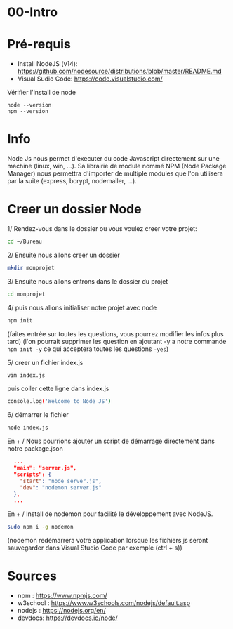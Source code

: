 # 00-Intro

# Pré-requis
  - Install NodeJS (v14): https://github.com/nodesource/distributions/blob/master/README.md
  - Visual Sudio Code: https://code.visualstudio.com/

Vérifier l'install de node
```
node --version
npm --version
```

# Info

Node Js nous permet d'executer du code Javascript directement sur une machine (linux, win, ...). Sa librairie de module nommé NPM (Node Package Manager) nous permettra d'importer de multiple modules que l'on utilisera par la suite (express, bcrypt, nodemailer, ...).

# Creer un dossier Node

1/ Rendez-vous dans le dossier ou vous voulez creer votre projet:
```sh
cd ~/Bureau
```
2/ Ensuite nous allons creer un dossier
```sh
mkdir monprojet
```
3/ Ensuite nous allons entrons dans le dossier du projet
```sh
cd monprojet
```
4/ puis nous allons initialiser notre projet avec node
```sh
npm init
```
(faites entrée sur toutes les questions, vous pourrez modifier les infos plus tard)
(l'on pourrait supprimer les question en ajoutant -y a notre commande `npm init -y` ce qui acceptera toutes les questions `-yes`)

5/ creer un fichier index.js
```sh
vim index.js
```
puis coller cette ligne dans index.js
```sh
console.log('Welcome to Node JS')
```
6/ démarrer le fichier
```sh
node index.js
```

En + / Nous pourrions ajouter un script de démarrage directement dans notre package.json 
```json
  ...
  "main": "server.js",
  "scripts": {
    "start": "node server.js",
    "dev": "nodemon server.js"
  },
  ...
```

En + / Install de nodemon pour facilité le développement avec NodeJS.
```sh
sudo npm i -g nodemon
```
(nodemon redémarrera votre application lorsque les fichiers js seront sauvegarder dans Visual Studio Code par exemple (ctrl + s))

# Sources
  - npm : https://www.npmjs.com/
  - w3school : https://www.w3schools.com/nodejs/default.asp
  - nodejs : https://nodejs.org/en/
  - devdocs: https://devdocs.io/node/
